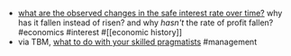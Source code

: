 - [what are the observed changes in the safe interest rate over time?](https://braddelong.substack.com/p/paul-schmelzing-is-coming-to-berkeley) why has it fallen instead of risen? and why _hasn't_ the rate of profit fallen? #economics #interest #[[economic history]]
- via TBM, [what to do with your skilled pragmatists](https://cutlefish.substack.com/p/tbm-272-the-biggest-opportunity-part) #management